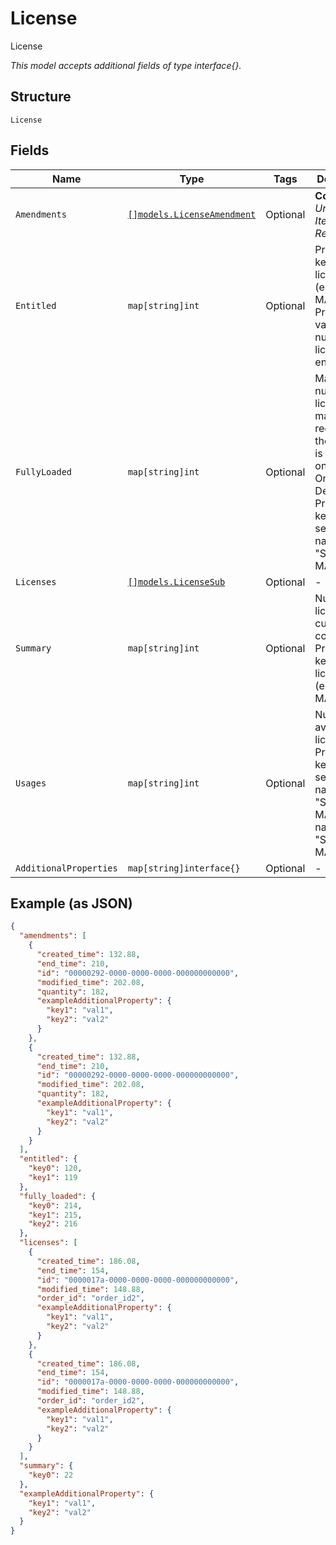 
# License

License

*This model accepts additional fields of type interface{}.*

## Structure

`License`

## Fields

| Name | Type | Tags | Description |
|  --- | --- | --- | --- |
| `Amendments` | [`[]models.LicenseAmendment`](../../doc/models/license-amendment.md) | Optional | **Constraints**: *Unique Items Required* |
| `Entitled` | `map[string]int` | Optional | Property key is license type (e.g. SUB-MAN) and Property value is the number of licenses entitled. |
| `FullyLoaded` | `map[string]int` | Optional | Maximum number of licenses that may be required if the service is enabled on all the Organization Devices. Property key is the service name (e.g. "SUB-MAN"). |
| `Licenses` | [`[]models.LicenseSub`](../../doc/models/license-sub.md) | Optional | - |
| `Summary` | `map[string]int` | Optional | Number of licenses currently consumed. Property key is license type (e.g. SUB-MAN). |
| `Usages` | `map[string]int` | Optional | Number of available licenes. Property key is the service name (e.g. "SUB-MAN"). name (e.g. "SUB-MAN") |
| `AdditionalProperties` | `map[string]interface{}` | Optional | - |

## Example (as JSON)

```json
{
  "amendments": [
    {
      "created_time": 132.88,
      "end_time": 210,
      "id": "00000292-0000-0000-0000-000000000000",
      "modified_time": 202.08,
      "quantity": 182,
      "exampleAdditionalProperty": {
        "key1": "val1",
        "key2": "val2"
      }
    },
    {
      "created_time": 132.88,
      "end_time": 210,
      "id": "00000292-0000-0000-0000-000000000000",
      "modified_time": 202.08,
      "quantity": 182,
      "exampleAdditionalProperty": {
        "key1": "val1",
        "key2": "val2"
      }
    }
  ],
  "entitled": {
    "key0": 120,
    "key1": 119
  },
  "fully_loaded": {
    "key0": 214,
    "key1": 215,
    "key2": 216
  },
  "licenses": [
    {
      "created_time": 186.08,
      "end_time": 154,
      "id": "0000017a-0000-0000-0000-000000000000",
      "modified_time": 148.88,
      "order_id": "order_id2",
      "exampleAdditionalProperty": {
        "key1": "val1",
        "key2": "val2"
      }
    },
    {
      "created_time": 186.08,
      "end_time": 154,
      "id": "0000017a-0000-0000-0000-000000000000",
      "modified_time": 148.88,
      "order_id": "order_id2",
      "exampleAdditionalProperty": {
        "key1": "val1",
        "key2": "val2"
      }
    }
  ],
  "summary": {
    "key0": 22
  },
  "exampleAdditionalProperty": {
    "key1": "val1",
    "key2": "val2"
  }
}
```

